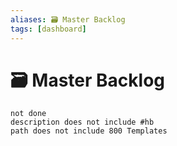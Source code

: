```yaml
---
aliases: 🗃️ Master Backlog
tags: [dashboard]
---
```

# 🗃️ Master Backlog
```tasks
not done 
description does not include #hb
path does not include 800 Templates
```